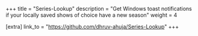 +++
title = "Series-Lookup"
description = "Get Windows toast notifications if your locally saved shows of choice have a new season"
weight = 4

[extra]
link_to = "https://github.com/dhruv-ahuja/Series-Lookup"
+++

